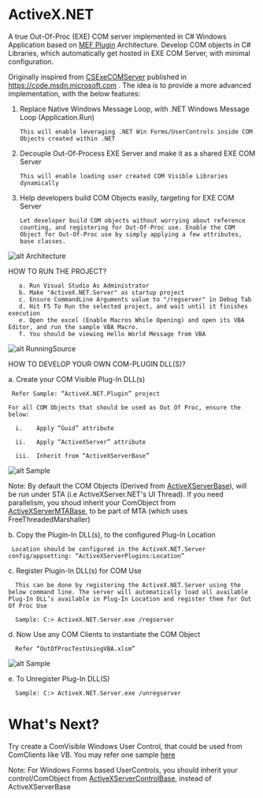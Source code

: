 # ActiveX.NET
A true Out-Of-Proc (EXE) COM server implemented in C# Windows Application based on [MEF Plugin](https://docs.microsoft.com/en-us/dotnet/framework/mef/attributed-programming-model-overview-mef) Architecture. Develop COM objects in C# Libraries, which automatically get hosted in EXE COM Server, with minimal configuration.

Originally inspired from [CSExeCOMServer](https://code.msdn.microsoft.com/windowsapps/CSExeCOMServer-3b1c1054) published in https://code.msdn.microsoft.com . The idea is to provide a more advanced implementation, with the below features:

1. Replace Native Windows Message Loop, with .NET Windows Message Loop (Application.Run)

       This will enable leveraging .NET Win Forms/UserControls inside COM Objects created within .NET 

2. Decouple Out-Of-Process EXE Server and make it as a shared EXE COM Server

       This will enable loading user created COM Visible Libraries dynamically

3. Help developers build COM Objects easily, targeting for EXE COM Server

       Let developer build COM objects without worrying about reference counting, and registering for Out-Of-Proc use. Enable the COM Object for Out-Of-Proc use by simply applying a few attributes, base classes.


![alt Architecture](https://github.com/avarghesein/ActiveX.NET/blob/master/ActiveX.NET.Architecture.jpg)

HOW TO RUN THE PROJECT?

       a. Run Visual Studio As Administrator
       b. Make "ActiveX.NET.Server" as startup project
       c. Ensure CommandLine Arguments value to "/regserver" in Debug Tab
       d. Hit F5 To Run the selected project, and wait until it finishes execution
       e. Open the excel (Enable Macros While Opening) and open its VBA Editor, and run the sample VBA Macro.
       f. You should be viewing Hello World Message from VBA
       
   ![alt RunningSource](https://github.com/avarghesein/ActiveX.NET/blob/master/RunningSource.jpg)
       


HOW TO DEVELOP YOUR OWN COM-PLUGIN DLL(S)?

a.	Create your COM Visible Plug-In DLL(s)

     Refer Sample: “ActiveX.NET.Plugin” project

    For all COM Objects that should be used as Out Of Proc, ensure the below:

      i.	Apply “Guid” attribute
  
      ii.	Apply “ActiveXServer” attribute
  
      iii.	Inherit from “ActiveXServerBase”

   ![alt Sample](https://github.com/avarghesein/ActiveX.NET/blob/master/COMObjectForOutOfProcSample.JPG)
  

Note: By default the COM Objects (Derived from [ActiveXServerBase](https://github.com/avarghesein/ActiveX.NET/blob/master/Source/ActiveX.NET/ActiveXServer.NET.Common/ActiveXServerBase.cs)), will be run under STA (i.e ActiveXServer.NET's UI Thread). If you need parallelism, you shoud inherit your ComObject from [ActiveXServerMTABase](https://github.com/avarghesein/ActiveX.NET/blob/master/Source/ActiveX.NET/ActiveXServer.NET.Common/ActiveXServerMTABase.cs), to be part of MTA (which uses FreeThreadedMarshaller)

b.	Copy the Plugin-In DLL(s), to the configured Plug-In Location

     Location should be configured in the ActiveX.NET.Server config/appsetting: “ActiveXServerPlugins:Location”
  

c.	Register Plugin-In DLL(s) for COM Use

      This can be done by registering the ActiveX.NET.Server using the below command line. The server will automatically load all available Plug-In DLL’s available in Plug-In Location and register them for Out Of Proc Use

      Sample: C:> ActiveX.NET.Server.exe /regserver
   

d.	Now Use any COM Clients to instantiate the COM Object

      Refer “OutOfProcTestUsingVBA.xlsm”
   ![alt Sample](https://github.com/avarghesein/ActiveX.NET/blob/master/TestOutOfProcComObject.JPG)
   

e.	To Unregister Plug-In DLL(S)

      Sample: C:> ActiveX.NET.Server.exe /unregserver


# What's Next?
Try create a ComVisible Windows User Control, that could be used from ComClients like VB.
You may refer one sample [here](https://haseebakhtar.wordpress.com/2011/05/31/creating-an-activex-control-in-net-using-c/)

Note: For Windows Forms based UserControls, you should inherit your control/ComObject from [ActiveXServerControlBase](https://github.com/avarghesein/ActiveX.NET/blob/master/Source/ActiveX.NET/ActiveXServer.NET.Common/ActiveXServerControlBase.cs), instead of ActiveXServerBase
